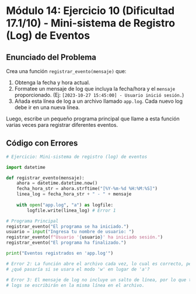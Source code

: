 # Módulo 14: Ejercicio 10 (Dificultad 17.1/10) - Mini-sistema de Registro (Log) de Eventos

## Enunciado del Problema

Crea una función `registrar_evento(mensaje)` que:
1.  Obtenga la fecha y hora actual.
2.  Formatee un mensaje de log que incluya la fecha/hora y el `mensaje` proporcionado. (Ej: `[2023-10-27 15:45:00] - Usuario inició sesión.`)
3.  Añada esta línea de log a un archivo llamado `app.log`. Cada nuevo log debe ir en una nueva línea.

Luego, escribe un pequeño programa principal que llame a esta función varias veces para registrar diferentes eventos.

## Código con Errores

```python
# Ejercicio: Mini-sistema de registro (log) de eventos

import datetime

def registrar_evento(mensaje):
    ahora = datetime.datetime.now()
    fecha_hora_str = ahora.strftime("[%Y-%m-%d %H:%M:%S]")
    linea_log = fecha_hora_str + " - " + mensaje
    
    with open("app.log", "a") as logfile:
        logfile.write(linea_log) # Error 1

# Programa Principal
registrar_evento("El programa se ha iniciado.")
usuario = input("Ingresa tu nombre de usuario: ")
registrar_evento(f"Usuario '{usuario}' ha iniciado sesión.")
registrar_evento("El programa ha finalizado.")

print("Eventos registrados en 'app.log'")

# Error 2: La función abre el archivo cada vez, lo cual es correcto, pero
# ¿qué pasaría si se usara el modo 'w' en lugar de 'a'?

# Error 3: El mensaje de log no incluye un salto de línea, por lo que todos los
# logs se escribirán en la misma línea en el archivo.

